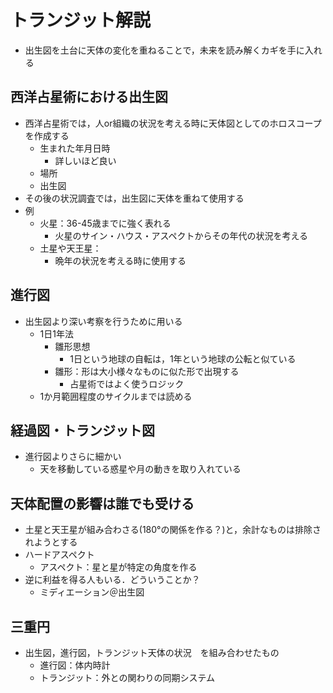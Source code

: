 # トランジット解説
- 出生図を土台に天体の変化を重ねることで，未来を読み解くカギを手に入れる

## 西洋占星術における出生図
- 西洋占星術では，人or組織の状況を考える時に天体図としてのホロスコープを作成する
  - 生まれた年月日時
    - 詳しいほど良い
  - 場所
  - 出生図
- その後の状況調査では，出生図に天体を重ねて使用する  
- 例
  - 火星：36-45歳までに強く表れる
    - 火星のサイン・ハウス・アスペクトからその年代の状況を考える
  - 土星や天王星：
    - 晩年の状況を考える時に使用する  

## 進行図
- 出生図より深い考察を行うために用いる
  - 1日1年法
    - 雛形思想
      - 1日という地球の自転は，1年という地球の公転と似ている
    - 雛形：形は大小様々なものに似た形で出現する
      - 占星術ではよく使うロジック 
  - 1か月範囲程度のサイクルまでは読める

## 経過図・トランジット図
- 進行図よりさらに細かい
  - 天を移動している惑星や月の動きを取り入れている

## 天体配置の影響は誰でも受ける
- 土星と天王星が組み合わさる(180°の関係を作る？)と，余計なものは排除されようとする
- ハードアスペクト
  - アスペクト：星と星が特定の角度を作る
- 逆に利益を得る人もいる．どういうことか？
  - ミディエーション＠出生図

## 三重円
- 出生図，進行図，トランジット天体の状況　を組み合わせたもの
  - 進行図：体内時計
  - トランジット：外との関わりの同期システム
